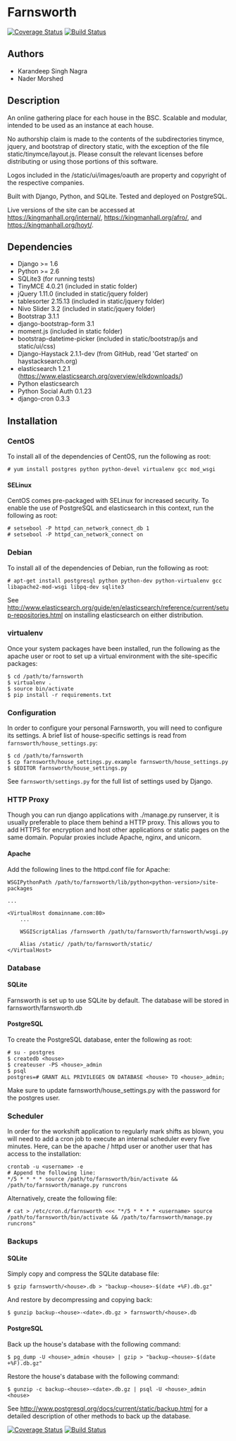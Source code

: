 # Farnsworth

[![Coverage Status](https://coveralls.io/repos/knagra/farnsworth/badge.png?branch=master)](https://coveralls.io/r/knagra/farnsworth?branch=master)
[![Build Status](https://travis-ci.org/knagra/farnsworth.svg?branch=master)](https://travis-ci.org/knagra/farnsworth)

## Authors

* Karandeep Singh Nagra
* Nader Morshed

## Description

An online gathering place for each house in the BSC.  Scalable and modular, intended to be used as an instance at each house.

No authorship claim is made to the contents of the subdirectories tinymce, jquery, and bootstrap of directory static, with the exception of the file static/tinymce/layout.js.  Please consult the relevant licenses before distributing or using those portions of this software.

Logos included in the /static/ui/images/oauth are property and copyright of the
respective companies.

Built with Django, Python, and SQLite. Tested and deployed on PostgreSQL.

Live versions of the site can be accessed at https://kingmanhall.org/internal/, https://kingmanhall.org/afro/, and https://kingmanhall.org/hoyt/.

## Dependencies

* Django >= 1.6
* Python >= 2.6
* SQLite3 (for running tests)
* TinyMCE 4.0.21 (included in static folder)
* jQuery 1.11.0 (included in static/jquery folder)
* tablesorter 2.15.13 (included in static/jquery folder)
* Nivo Slider 3.2 (included in static/jquery folder)
* Bootstrap 3.1.1
* django-bootstrap-form 3.1
* moment.js (included in static folder)
* bootstrap-datetime-picker (included in static/bootstrap/js and static/ui/css)
* Django-Haystack 2.1.1-dev (from GitHub, read 'Get started' on haystacksearch.org)
* elasticsearch 1.2.1 (https://www.elasticsearch.org/overview/elkdownloads/)
* Python elasticsearch
* Python Social Auth 0.1.23
* django-cron 0.3.3

## Installation
### CentOS

To install all of the dependencies of CentOS, run the following as root:

```
# yum install postgres python python-devel virtualenv gcc mod_wsgi
```

#### SELinux

CentOS comes pre-packaged with SELinux for increased security. To enable the use of PostgreSQL and elasticsearch in this context, run the following as root:

```
# setsebool -P httpd_can_network_connect_db 1
# setsebool -P httpd_can_network_connect on
```

### Debian

To install all of the dependencies of Debian, run the following as root:

```
# apt-get install postgresql python python-dev python-virtualenv gcc libapache2-mod-wsgi libpq-dev sqlite3
```

See http://www.elasticsearch.org/guide/en/elasticsearch/reference/current/setup-repositories.html on installing elasticsearch on either distribution.

### virtualenv

Once your system packages have been installed, run the following as the apache user or root to set up a virtual environment with the site-specific packages:

```
$ cd /path/to/farnsworth
$ virtualenv .
$ source bin/activate
$ pip install -r requirements.txt
```

### Configuration

In order to configure your personal Farnsworth, you will need to configure its settings. A brief list of house-specific settings is read from `farnsworth/house_settings.py`:

```
$ cd /path/to/farnsworth
$ cp farnsworth/house_settings.py.example farnsworth/house_settings.py
$ $EDITOR farnsworth/house_settings.py
```

See `farnsworth/settings.py` for the full list of settings used by Django.

### HTTP Proxy

Though you can run django applications with ./manage.py runserver, it is usually preferable to place them behind a HTTP proxy. This allows you to add HTTPS for encryption and host other applications or static pages on the same domain. Popular proxies include Apache, nginx, and unicorn.

#### Apache

Add the following lines to the httpd.conf file for Apache:

```
WSGIPythonPath /path/to/farnsworth/lib/python<python-version>/site-packages

...

<VirtualHost domainname.com:80>
    ...

    WSGIScriptAlias /farnsworth /path/to/farnsworth/farnsworth/wsgi.py

    Alias /static/ /path/to/farnsworth/static/
</VirtualHost>
```

### Database
#### SQLite

Farnsworth is set up to use SQLite by default. The database will be stored in farnsworth/farnsworth.db

#### PostgreSQL

To create the PostgreSQL database, enter the following as root:

```
# su - postgres
$ createdb <house>
$ createuser -PS <house>_admin
$ psql
postgres=# GRANT ALL PRIVILEGES ON DATABASE <house> TO <house>_admin;
```

Make sure to update farnsworth/house_settings.py with the password for the postgres user.

### Scheduler

In order for the workshift application to regularly mark shifts as blown, you will need to add a cron job to execute an internal scheduler every five minutes. Here, <username> can be the apache / httpd user or another user that has access to the installation:

```
crontab -u <username> -e
# Append the following line:
*/5 * * * * source /path/to/farnsworth/bin/activate && /path/to/farnsworth/manage.py runcrons
```

Alternatively, create the following file:

```
# cat > /etc/cron.d/farnsworth <<< "*/5 * * * * <username> source /path/to/farnsworth/bin/activate && /path/to/farnsworth/manage.py runcrons"
```

### Backups
#### SQLite

Simply copy and compress the SQLite database file:

```
$ gzip farnsworth/<house>.db > "backup-<house>-$(date +%F).db.gz"
```

And restore by decompressing and copying back:

```
$ gunzip backup-<house>-<date>.db.gz > farnsworth/<house>.db
```

#### PostgreSQL

Back up the house's database with the following command:

```
$ pg_dump -U <house>_admin <house> | gzip > "backup-<house>-$(date +%F).db.gz"
```

Restore the house's database with the following command:

```
$ gunzip -c backup-<house>-<date>.db.gz | psql -U <house>_admin <house>
```

See http://www.postgresql.org/docs/current/static/backup.html for a detailed description of other methods to back up the database.

[![Coverage Status](https://coveralls.io/repos/knagra/farnsworth/badge.png?branch=master)](https://coveralls.io/r/knagra/farnsworth?branch=master)
[![Build Status](https://travis-ci.org/knagra/farnsworth.svg?branch=master)](https://travis-ci.org/knagra/farnsworth)
